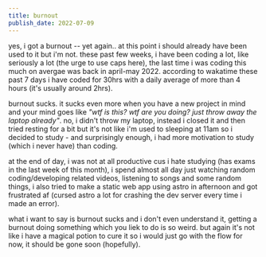 ```yaml
---
title: burnout
publish_date: 2022-07-09
---
```


yes, i got a burnout -- yet again.. at this point i should already have been used to it but i'm not. these past few weeks, i have been coding a lot, like seriously a lot (the urge to use caps here), the last time i was coding this much on avergae was back in april-may 2022. according to wakatime these past 7 days i have coded for 30hrs with a daily average of more than 4 hours (it's usually around 2hrs). 

burnout sucks. it sucks even more when you have a new project in mind and your mind goes like *"wtf is this? wtf are you doing? just throw away the laptop already"*. no, i didn't throw my laptop, instead i closed it and then tried resting for a bit but it's not like i'm used to sleeping at 11am so i decided to study - and surprisingly enough, i had more motivation to study (which i never have) than coding. 

at the end of day, i was not at all productive cus i hate studying (has exams in the last week of this month), i spend almost all day just watching random coding/developing related videos, listening to songs and some random things, i also tried to make a static web app using astro in afternoon and got frustrated af (cursed astro a lot for crashing the dev server every time i made an error). 

what i want to say is burnout sucks and i don't even understand it, getting a burnout doing something which you liek to do is so weird. but again it's not like i have a magical potion to cure it so i would just go with the flow for now, it should be gone soon (hopefully).
